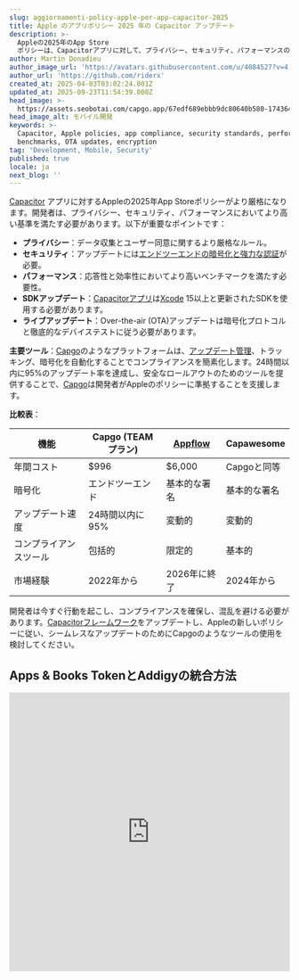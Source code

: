 ```yaml
---
slug: aggiornamenti-policy-apple-per-app-capacitor-2025
title: Apple のアプリポリシー 2025 年の Capacitor アップデート
description: >-
  Appleの2025年のApp Store
  ポリシーは、Capacitorアプリに対して、プライバシー、セキュリティ、パフォーマンスの面での改善を強調する新しいコンプライアンス基準を課しています。
author: Martin Donadieu
author_image_url: 'https://avatars.githubusercontent.com/u/4084527?v=4'
author_url: 'https://github.com/riderx'
created_at: 2025-04-03T03:02:24.801Z
updated_at: 2025-09-23T11:54:39.000Z
head_image: >-
  https://assets.seobotai.com/capgo.app/67edf689ebbb9dc80640b580-1743649359050.jpg
head_image_alt: モバイル開発
keywords: >-
  Capacitor, Apple policies, app compliance, security standards, performance
  benchmarks, OTA updates, encryption
tag: 'Development, Mobile, Security'
published: true
locale: ja
next_blog: ''
---
```

[Capacitor](https://capacitorjs.com/) アプリに対するAppleの2025年App Storeポリシーがより厳格になります。開発者は、プライバシー、セキュリティ、パフォーマンスにおいてより高い基準を満たす必要があります。以下が重要なポイントです：

- **プライバシー**：データ収集とユーザー同意に関するより厳格なルール。
- **セキュリティ**：アップデートには[エンドツーエンドの暗号化と強力な認証](https://capgo.app/docs/webapp/mfa/)が必要。
- **パフォーマンス**：応答性と効率性においてより高いベンチマークを満たす必要性。
- **SDKアップデート**：[Capacitorアプリ](https://capgo.app/blog/capacitor-comprehensive-guide/)は[Xcode](https://developer.apple.com/xcode/) 15以上と更新されたSDKを使用する必要があります。
- **ライブアップデート**：Over-the-air (OTA)アップデートは暗号化プロトコルと徹底的なデバイステストに従う必要があります。

**主要ツール**：[Capgo](https://capgo.app/)のようなプラットフォームは、[アップデート管理](https://capgo.app/docs/plugin/cloud-mode/manual-update/)、トラッキング、暗号化を自動化することでコンプライアンスを簡素化します。24時間以内に95%のアップデート率を達成し、安全なロールアウトのためのツールを提供することで、[Capgo](https://capgo.app/)は開発者がAppleのポリシーに準拠することを支援します。

**比較表**：

| 機能 | Capgo (TEAMプラン) | [Appflow](https://ionic.io/appflow/) | Capawesome |
| --- | --- | --- | --- |
| 年間コスト | $996 | $6,000 | Capgoと同等 |
| 暗号化 | エンドツーエンド | 基本的な署名 | 基本的な署名 |
| アップデート速度 | 24時間以内に95% | 変動的 | 変動的 |
| コンプライアンスツール | 包括的 | 限定的 | 基本的 |
| 市場経験 | 2022年から | 2026年に終了 | 2024年から |

開発者は今すぐ行動を起こし、コンプライアンスを確保し、混乱を避ける必要があります。[Capacitorフレームワーク](https://capgo.app/blog/capacitor-comprehensive-guide/)をアップデートし、Appleの新しいポリシーに従い、シームレスなアップデートのためにCapgoのようなツールの使用を検討してください。

## Apps & Books TokenとAddigyの統合方法

<iframe src="https://www.youtube.com/embed/GMkQvHQcnFw" title="YouTube video player" frameborder="0" allow="accelerometer; autoplay; clipboard-write; encrypted-media; gyroscope; picture-in-picture; web-share" referrerpolicy="strict-origin-when-cross-origin" style="width: 100%; height: 500px;" allowfullscreen></iframe>
